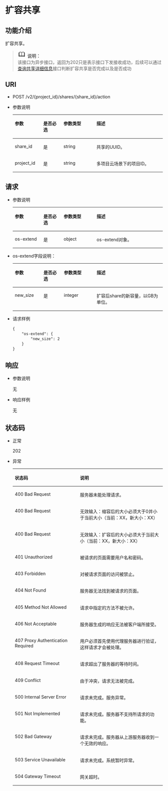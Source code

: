 # 扩容共享<a name="ZH-CN_TOPIC_0076922221"></a>

## 功能介绍<a name="zh-cn_topic_0076901182_section39517886"></a>

扩容共享。

>![](public_sys-resources/icon-note.gif) **说明：**   
>该接口为异步接口，返回为202只是表示接口下发接收成功，后续可以通过[查询共享详细信息](查询共享详细信息.md)接口判断扩容共享是否完成以及是否成功  

## URI<a name="zh-cn_topic_0076901182_section20116657"></a>

-   POST /v2/\{project\_id\}/shares/\{share\_id\}/action
-   参数说明

    <a name="zh-cn_topic_0076901182_table45001781"></a>
    <table><thead align="left"><tr id="zh-cn_topic_0076901182_row42052973"><th class="cellrowborder" valign="top" width="18.96%" id="mcps1.1.5.1.1"><p id="p17124101410431"><a name="p17124101410431"></a><a name="p17124101410431"></a>参数</p>
    </th>
    <th class="cellrowborder" valign="top" width="13.489999999999998%" id="mcps1.1.5.1.2"><p id="p1612415146430"><a name="p1612415146430"></a><a name="p1612415146430"></a>是否必选</p>
    </th>
    <th class="cellrowborder" valign="top" width="21.93%" id="mcps1.1.5.1.3"><p id="p312416148432"><a name="p312416148432"></a><a name="p312416148432"></a>参数类型</p>
    </th>
    <th class="cellrowborder" valign="top" width="45.62%" id="mcps1.1.5.1.4"><p id="p3124181464318"><a name="p3124181464318"></a><a name="p3124181464318"></a>描述</p>
    </th>
    </tr>
    </thead>
    <tbody><tr id="zh-cn_topic_0076901182_row33631540"><td class="cellrowborder" valign="top" width="18.96%" headers="mcps1.1.5.1.1 "><p id="zh-cn_topic_0076901182_p50386122165433"><a name="zh-cn_topic_0076901182_p50386122165433"></a><a name="zh-cn_topic_0076901182_p50386122165433"></a>share_id</p>
    </td>
    <td class="cellrowborder" valign="top" width="13.489999999999998%" headers="mcps1.1.5.1.2 "><p id="zh-cn_topic_0076901182_p25174892174231"><a name="zh-cn_topic_0076901182_p25174892174231"></a><a name="zh-cn_topic_0076901182_p25174892174231"></a>是</p>
    </td>
    <td class="cellrowborder" valign="top" width="21.93%" headers="mcps1.1.5.1.3 "><p id="zh-cn_topic_0076901182_p5087516165433"><a name="zh-cn_topic_0076901182_p5087516165433"></a><a name="zh-cn_topic_0076901182_p5087516165433"></a>string</p>
    </td>
    <td class="cellrowborder" valign="top" width="45.62%" headers="mcps1.1.5.1.4 "><p id="zh-cn_topic_0076901182_p60986124174044"><a name="zh-cn_topic_0076901182_p60986124174044"></a><a name="zh-cn_topic_0076901182_p60986124174044"></a><span>共享的UUID。</span></p>
    </td>
    </tr>
    <tr id="zh-cn_topic_0076901182_row52334961"><td class="cellrowborder" valign="top" width="18.96%" headers="mcps1.1.5.1.1 "><p id="zh-cn_topic_0076901182_p33492195165433"><a name="zh-cn_topic_0076901182_p33492195165433"></a><a name="zh-cn_topic_0076901182_p33492195165433"></a>project_id</p>
    </td>
    <td class="cellrowborder" valign="top" width="13.489999999999998%" headers="mcps1.1.5.1.2 "><p id="zh-cn_topic_0076901182_p31776568174231"><a name="zh-cn_topic_0076901182_p31776568174231"></a><a name="zh-cn_topic_0076901182_p31776568174231"></a>是</p>
    </td>
    <td class="cellrowborder" valign="top" width="21.93%" headers="mcps1.1.5.1.3 "><p id="zh-cn_topic_0076901182_p27875079165433"><a name="zh-cn_topic_0076901182_p27875079165433"></a><a name="zh-cn_topic_0076901182_p27875079165433"></a>string</p>
    </td>
    <td class="cellrowborder" valign="top" width="45.62%" headers="mcps1.1.5.1.4 "><p id="zh-cn_topic_0076901182_p26912408174044"><a name="zh-cn_topic_0076901182_p26912408174044"></a><a name="zh-cn_topic_0076901182_p26912408174044"></a>多项目云场景下的项目ID。</p>
    </td>
    </tr>
    </tbody>
    </table>


## 请求<a name="zh-cn_topic_0076901182_section46832193"></a>

-   参数说明

    <a name="zh-cn_topic_0076901182_table6590796416566"></a>
    <table><thead align="left"><tr id="zh-cn_topic_0076901182_row4836214016566"><th class="cellrowborder" valign="top" width="19.041904190419043%" id="mcps1.1.5.1.1"><p id="p131881436162417"><a name="p131881436162417"></a><a name="p131881436162417"></a>参数</p>
    </th>
    <th class="cellrowborder" valign="top" width="13.491349134913492%" id="mcps1.1.5.1.2"><p id="p191881736142411"><a name="p191881736142411"></a><a name="p191881736142411"></a>是否必选</p>
    </th>
    <th class="cellrowborder" valign="top" width="21.992199219921993%" id="mcps1.1.5.1.3"><p id="p720210367248"><a name="p720210367248"></a><a name="p720210367248"></a>参数类型</p>
    </th>
    <th class="cellrowborder" valign="top" width="45.474547454745476%" id="mcps1.1.5.1.4"><p id="p520212367242"><a name="p520212367242"></a><a name="p520212367242"></a>描述</p>
    </th>
    </tr>
    </thead>
    <tbody><tr id="zh-cn_topic_0076901182_row3983718716566"><td class="cellrowborder" valign="top" width="19.041904190419043%" headers="mcps1.1.5.1.1 "><p id="zh-cn_topic_0076901182_p558669416566"><a name="zh-cn_topic_0076901182_p558669416566"></a><a name="zh-cn_topic_0076901182_p558669416566"></a>os-extend</p>
    </td>
    <td class="cellrowborder" valign="top" width="13.491349134913492%" headers="mcps1.1.5.1.2 "><p id="zh-cn_topic_0076901182_p54585556174245"><a name="zh-cn_topic_0076901182_p54585556174245"></a><a name="zh-cn_topic_0076901182_p54585556174245"></a>是</p>
    </td>
    <td class="cellrowborder" valign="top" width="21.992199219921993%" headers="mcps1.1.5.1.3 "><p id="zh-cn_topic_0076901182_p7389486174249"><a name="zh-cn_topic_0076901182_p7389486174249"></a><a name="zh-cn_topic_0076901182_p7389486174249"></a>object</p>
    </td>
    <td class="cellrowborder" valign="top" width="45.474547454745476%" headers="mcps1.1.5.1.4 "><p id="zh-cn_topic_0076901182_p4719096016566"><a name="zh-cn_topic_0076901182_p4719096016566"></a><a name="zh-cn_topic_0076901182_p4719096016566"></a>os-extend对象。</p>
    </td>
    </tr>
    </tbody>
    </table>

-   os-extend字段说明：

    <a name="zh-cn_topic_0076901182_table6437143616566"></a>
    <table><thead align="left"><tr id="zh-cn_topic_0076901182_row4466430316566"><th class="cellrowborder" valign="top" width="19.09190919091909%" id="mcps1.1.5.1.1"><p id="p471810438242"><a name="p471810438242"></a><a name="p471810438242"></a>参数</p>
    </th>
    <th class="cellrowborder" valign="top" width="13.611361136113612%" id="mcps1.1.5.1.2"><p id="p1971864317241"><a name="p1971864317241"></a><a name="p1971864317241"></a>是否必选</p>
    </th>
    <th class="cellrowborder" valign="top" width="21.802180218021803%" id="mcps1.1.5.1.3"><p id="p13718114314248"><a name="p13718114314248"></a><a name="p13718114314248"></a>参数类型</p>
    </th>
    <th class="cellrowborder" valign="top" width="45.4945494549455%" id="mcps1.1.5.1.4"><p id="p1971810432247"><a name="p1971810432247"></a><a name="p1971810432247"></a>描述</p>
    </th>
    </tr>
    </thead>
    <tbody><tr id="zh-cn_topic_0076901182_row6133099316566"><td class="cellrowborder" valign="top" width="19.09190919091909%" headers="mcps1.1.5.1.1 "><p id="zh-cn_topic_0076901182_p175453116566"><a name="zh-cn_topic_0076901182_p175453116566"></a><a name="zh-cn_topic_0076901182_p175453116566"></a>new_size</p>
    </td>
    <td class="cellrowborder" valign="top" width="13.611361136113612%" headers="mcps1.1.5.1.2 "><p id="zh-cn_topic_0076901182_p62347190174316"><a name="zh-cn_topic_0076901182_p62347190174316"></a><a name="zh-cn_topic_0076901182_p62347190174316"></a>是</p>
    </td>
    <td class="cellrowborder" valign="top" width="21.802180218021803%" headers="mcps1.1.5.1.3 "><p id="zh-cn_topic_0076901182_p22358586174318"><a name="zh-cn_topic_0076901182_p22358586174318"></a><a name="zh-cn_topic_0076901182_p22358586174318"></a>integer</p>
    </td>
    <td class="cellrowborder" valign="top" width="45.4945494549455%" headers="mcps1.1.5.1.4 "><p id="zh-cn_topic_0076901182_p1932817216566"><a name="zh-cn_topic_0076901182_p1932817216566"></a><a name="zh-cn_topic_0076901182_p1932817216566"></a>扩容后share的新容量，以GB为单位。</p>
    </td>
    </tr>
    </tbody>
    </table>


-   请求样例

    ```
    {
        "os-extend": {
            "new_size": 2
        }
    }
    ```


## 响应<a name="zh-cn_topic_0076901182_section18836558"></a>

-   参数说明

    无


-   响应样例

    无


## 状态码<a name="zh-cn_topic_0076901182_section35311297"></a>

-   正常

    202

-   异常

    <a name="zh-cn_topic_0076901182_table24991814"></a>
    <table><thead align="left"><tr id="zh-cn_topic_0076901182_row17706563"><th class="cellrowborder" valign="top" width="43.43%" id="mcps1.1.3.1.1"><p id="zh-cn_topic_0076901182_p24945537"><a name="zh-cn_topic_0076901182_p24945537"></a><a name="zh-cn_topic_0076901182_p24945537"></a>状态码</p>
    </th>
    <th class="cellrowborder" valign="top" width="56.57%" id="mcps1.1.3.1.2"><p id="zh-cn_topic_0076901182_p7322627"><a name="zh-cn_topic_0076901182_p7322627"></a><a name="zh-cn_topic_0076901182_p7322627"></a>说明</p>
    </th>
    </tr>
    </thead>
    <tbody><tr id="zh-cn_topic_0076901182_row56261938"><td class="cellrowborder" valign="top" width="43.43%" headers="mcps1.1.3.1.1 "><p id="zh-cn_topic_0076901182_p60923125"><a name="zh-cn_topic_0076901182_p60923125"></a><a name="zh-cn_topic_0076901182_p60923125"></a>400 Bad Request</p>
    </td>
    <td class="cellrowborder" valign="top" width="56.57%" headers="mcps1.1.3.1.2 "><p id="zh-cn_topic_0076901182_p35826101"><a name="zh-cn_topic_0076901182_p35826101"></a><a name="zh-cn_topic_0076901182_p35826101"></a>服务器未能处理请求。</p>
    </td>
    </tr>
    <tr id="zh-cn_topic_0076901182_row255156121322"><td class="cellrowborder" valign="top" width="43.43%" headers="mcps1.1.3.1.1 "><p id="zh-cn_topic_0076901182_p534990621322"><a name="zh-cn_topic_0076901182_p534990621322"></a><a name="zh-cn_topic_0076901182_p534990621322"></a>400 Bad Request</p>
    </td>
    <td class="cellrowborder" valign="top" width="56.57%" headers="mcps1.1.3.1.2 "><p id="zh-cn_topic_0076901182_p3068921121322"><a name="zh-cn_topic_0076901182_p3068921121322"></a><a name="zh-cn_topic_0076901182_p3068921121322"></a>无效输入：缩容后的大小必须大于0并小于当前大小（当前：XX，新大小：XX）</p>
    </td>
    </tr>
    <tr id="zh-cn_topic_0076901182_row6196639421338"><td class="cellrowborder" valign="top" width="43.43%" headers="mcps1.1.3.1.1 "><p id="zh-cn_topic_0076901182_p5322198121338"><a name="zh-cn_topic_0076901182_p5322198121338"></a><a name="zh-cn_topic_0076901182_p5322198121338"></a>400 Bad Request</p>
    </td>
    <td class="cellrowborder" valign="top" width="56.57%" headers="mcps1.1.3.1.2 "><p id="zh-cn_topic_0076901182_p1601324221338"><a name="zh-cn_topic_0076901182_p1601324221338"></a><a name="zh-cn_topic_0076901182_p1601324221338"></a>无效输入：扩容后的大小必须大于当前大小（当前：XX，新大小：XX）</p>
    </td>
    </tr>
    <tr id="zh-cn_topic_0076901182_row53999455"><td class="cellrowborder" valign="top" width="43.43%" headers="mcps1.1.3.1.1 "><p id="zh-cn_topic_0076901182_p11879716"><a name="zh-cn_topic_0076901182_p11879716"></a><a name="zh-cn_topic_0076901182_p11879716"></a>401 Unauthorized</p>
    </td>
    <td class="cellrowborder" valign="top" width="56.57%" headers="mcps1.1.3.1.2 "><p id="zh-cn_topic_0076901182_p22732954"><a name="zh-cn_topic_0076901182_p22732954"></a><a name="zh-cn_topic_0076901182_p22732954"></a>被请求的页面需要用户名和密码。</p>
    </td>
    </tr>
    <tr id="zh-cn_topic_0076901182_row3269999"><td class="cellrowborder" valign="top" width="43.43%" headers="mcps1.1.3.1.1 "><p id="zh-cn_topic_0076901182_p63543344"><a name="zh-cn_topic_0076901182_p63543344"></a><a name="zh-cn_topic_0076901182_p63543344"></a>403 Forbidden</p>
    </td>
    <td class="cellrowborder" valign="top" width="56.57%" headers="mcps1.1.3.1.2 "><p id="zh-cn_topic_0076901182_p46737271"><a name="zh-cn_topic_0076901182_p46737271"></a><a name="zh-cn_topic_0076901182_p46737271"></a>对被请求页面的访问被禁止。</p>
    </td>
    </tr>
    <tr id="zh-cn_topic_0076901182_row17982255"><td class="cellrowborder" valign="top" width="43.43%" headers="mcps1.1.3.1.1 "><p id="zh-cn_topic_0076901182_p47276535"><a name="zh-cn_topic_0076901182_p47276535"></a><a name="zh-cn_topic_0076901182_p47276535"></a>404 Not Found</p>
    </td>
    <td class="cellrowborder" valign="top" width="56.57%" headers="mcps1.1.3.1.2 "><p id="zh-cn_topic_0076901182_p4194103"><a name="zh-cn_topic_0076901182_p4194103"></a><a name="zh-cn_topic_0076901182_p4194103"></a>服务器无法找到被请求的页面。</p>
    </td>
    </tr>
    <tr id="zh-cn_topic_0076901182_row37746932"><td class="cellrowborder" valign="top" width="43.43%" headers="mcps1.1.3.1.1 "><p id="zh-cn_topic_0076901182_p37602652"><a name="zh-cn_topic_0076901182_p37602652"></a><a name="zh-cn_topic_0076901182_p37602652"></a>405 Method Not Allowed</p>
    </td>
    <td class="cellrowborder" valign="top" width="56.57%" headers="mcps1.1.3.1.2 "><p id="zh-cn_topic_0076901182_p25915985"><a name="zh-cn_topic_0076901182_p25915985"></a><a name="zh-cn_topic_0076901182_p25915985"></a>请求中指定的方法不被允许。</p>
    </td>
    </tr>
    <tr id="zh-cn_topic_0076901182_row31917275"><td class="cellrowborder" valign="top" width="43.43%" headers="mcps1.1.3.1.1 "><p id="zh-cn_topic_0076901182_p35162510"><a name="zh-cn_topic_0076901182_p35162510"></a><a name="zh-cn_topic_0076901182_p35162510"></a>406 Not Acceptable</p>
    </td>
    <td class="cellrowborder" valign="top" width="56.57%" headers="mcps1.1.3.1.2 "><p id="zh-cn_topic_0076901182_p29591041"><a name="zh-cn_topic_0076901182_p29591041"></a><a name="zh-cn_topic_0076901182_p29591041"></a>服务器生成的响应无法被客户端所接受。</p>
    </td>
    </tr>
    <tr id="zh-cn_topic_0076901182_row64992778"><td class="cellrowborder" valign="top" width="43.43%" headers="mcps1.1.3.1.1 "><p id="zh-cn_topic_0076901182_p29923648"><a name="zh-cn_topic_0076901182_p29923648"></a><a name="zh-cn_topic_0076901182_p29923648"></a>407 Proxy Authentication Required</p>
    </td>
    <td class="cellrowborder" valign="top" width="56.57%" headers="mcps1.1.3.1.2 "><p id="zh-cn_topic_0076901182_p7896460"><a name="zh-cn_topic_0076901182_p7896460"></a><a name="zh-cn_topic_0076901182_p7896460"></a>用户必须首先使用代理服务器进行验证，这样请求才会被处理。</p>
    </td>
    </tr>
    <tr id="zh-cn_topic_0076901182_row3959276"><td class="cellrowborder" valign="top" width="43.43%" headers="mcps1.1.3.1.1 "><p id="zh-cn_topic_0076901182_p52265969"><a name="zh-cn_topic_0076901182_p52265969"></a><a name="zh-cn_topic_0076901182_p52265969"></a>408 Request Timeout</p>
    </td>
    <td class="cellrowborder" valign="top" width="56.57%" headers="mcps1.1.3.1.2 "><p id="zh-cn_topic_0076901182_p5685119"><a name="zh-cn_topic_0076901182_p5685119"></a><a name="zh-cn_topic_0076901182_p5685119"></a>请求超出了服务器的等待时间。</p>
    </td>
    </tr>
    <tr id="zh-cn_topic_0076901182_row51166072"><td class="cellrowborder" valign="top" width="43.43%" headers="mcps1.1.3.1.1 "><p id="zh-cn_topic_0076901182_p50811173"><a name="zh-cn_topic_0076901182_p50811173"></a><a name="zh-cn_topic_0076901182_p50811173"></a>409 Conflict</p>
    </td>
    <td class="cellrowborder" valign="top" width="56.57%" headers="mcps1.1.3.1.2 "><p id="zh-cn_topic_0076901182_p22064367"><a name="zh-cn_topic_0076901182_p22064367"></a><a name="zh-cn_topic_0076901182_p22064367"></a>由于冲突，请求无法被完成。</p>
    </td>
    </tr>
    <tr id="zh-cn_topic_0076901182_row64361578"><td class="cellrowborder" valign="top" width="43.43%" headers="mcps1.1.3.1.1 "><p id="zh-cn_topic_0076901182_p45905321"><a name="zh-cn_topic_0076901182_p45905321"></a><a name="zh-cn_topic_0076901182_p45905321"></a>500 Internal Server Error</p>
    </td>
    <td class="cellrowborder" valign="top" width="56.57%" headers="mcps1.1.3.1.2 "><p id="zh-cn_topic_0076901182_p27343545"><a name="zh-cn_topic_0076901182_p27343545"></a><a name="zh-cn_topic_0076901182_p27343545"></a>请求未完成。服务异常。</p>
    </td>
    </tr>
    <tr id="zh-cn_topic_0076901182_row44765319"><td class="cellrowborder" valign="top" width="43.43%" headers="mcps1.1.3.1.1 "><p id="zh-cn_topic_0076901182_p2112211"><a name="zh-cn_topic_0076901182_p2112211"></a><a name="zh-cn_topic_0076901182_p2112211"></a>501 Not Implemented</p>
    </td>
    <td class="cellrowborder" valign="top" width="56.57%" headers="mcps1.1.3.1.2 "><p id="zh-cn_topic_0076901182_p36871363"><a name="zh-cn_topic_0076901182_p36871363"></a><a name="zh-cn_topic_0076901182_p36871363"></a>请求未完成。服务器不支持所请求的功能。</p>
    </td>
    </tr>
    <tr id="zh-cn_topic_0076901182_row63406812"><td class="cellrowborder" valign="top" width="43.43%" headers="mcps1.1.3.1.1 "><p id="zh-cn_topic_0076901182_p35678142"><a name="zh-cn_topic_0076901182_p35678142"></a><a name="zh-cn_topic_0076901182_p35678142"></a>502 Bad Gateway</p>
    </td>
    <td class="cellrowborder" valign="top" width="56.57%" headers="mcps1.1.3.1.2 "><p id="zh-cn_topic_0076901182_p4248376"><a name="zh-cn_topic_0076901182_p4248376"></a><a name="zh-cn_topic_0076901182_p4248376"></a>请求未完成。服务器从上游服务器收到一个无效的响应。</p>
    </td>
    </tr>
    <tr id="zh-cn_topic_0076901182_row38235390"><td class="cellrowborder" valign="top" width="43.43%" headers="mcps1.1.3.1.1 "><p id="zh-cn_topic_0076901182_p10058896"><a name="zh-cn_topic_0076901182_p10058896"></a><a name="zh-cn_topic_0076901182_p10058896"></a>503 Service Unavailable</p>
    </td>
    <td class="cellrowborder" valign="top" width="56.57%" headers="mcps1.1.3.1.2 "><p id="zh-cn_topic_0076901182_p9464271"><a name="zh-cn_topic_0076901182_p9464271"></a><a name="zh-cn_topic_0076901182_p9464271"></a>请求未完成。系统暂时异常。</p>
    </td>
    </tr>
    <tr id="zh-cn_topic_0076901182_row18069578"><td class="cellrowborder" valign="top" width="43.43%" headers="mcps1.1.3.1.1 "><p id="zh-cn_topic_0076901182_p54349751"><a name="zh-cn_topic_0076901182_p54349751"></a><a name="zh-cn_topic_0076901182_p54349751"></a>504 Gateway Timeout</p>
    </td>
    <td class="cellrowborder" valign="top" width="56.57%" headers="mcps1.1.3.1.2 "><p id="zh-cn_topic_0076901182_p40253700"><a name="zh-cn_topic_0076901182_p40253700"></a><a name="zh-cn_topic_0076901182_p40253700"></a>网关超时。</p>
    </td>
    </tr>
    </tbody>
    </table>


